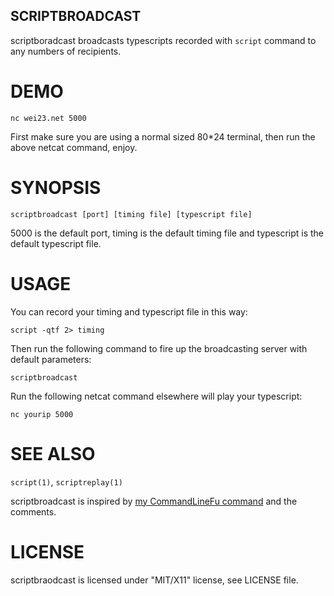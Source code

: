 SCRIPTBROADCAST
---------------

scriptboradcast broadcasts typescripts recorded with `script` command to any
numbers of recipients.

DEMO
====

    nc wei23.net 5000

First make sure you are using a normal sized 80*24 terminal, then run the above
netcat command, enjoy.

SYNOPSIS
========

    scriptbroadcast [port] [timing file] [typescript file]

5000 is the default port, timing is the default timing file and typescript is
the default typescript file.

USAGE
=====

You can record your timing and typescript file in this way:

    script -qtf 2> timing

Then run the following command to fire up the broadcasting server with default
parameters:

    scriptbroadcast

Run the following netcat command elsewhere will play your typescript:

    nc yourip 5000


SEE ALSO
========

`script(1)`, `scriptreplay(1)`

scriptbroadcast is inspired by [my CommandLineFu
command](http://www.commandlinefu.com/commands/view/6788) and the comments.

LICENSE
=======
scriptbraodcast is licensed under "MIT/X11" license, see LICENSE file.
